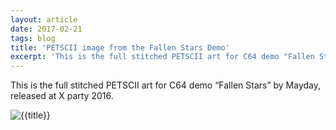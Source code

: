 ```yaml
---
layout: article
date: 2017-02-21
tags: blog
title: 'PETSCII image from the Fallen Stars Demo'
excerpt: 'This is the full stitched PETSCII art for C64 demo "Fallen Stars" by Mayday, released at X party 2016.'
---
```


This is the full stitched PETSCII art for C64 demo “Fallen Stars” by Mayday, released at X party 2016.

![{{title}}](../../assets/img/blog/fallen-stars.png)

